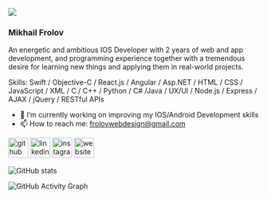 ![](https://pbs.twimg.com/profile_banners/1441982625862742024/1632758490/600x200)

### Mikhail Frolov

An energetic and ambitious IOS Developer with 2 years of web and app development, and programming experience together with a tremendous desire for learning new things and applying them in real-world projects.

Skills: Swift / Objective-C / React.js / Angular / Asp.NET / HTML / CSS / JavaScript / XML / C / C++ / Python / C# /Java / UX/UI / Node.js / Express / AJAX / jQuery / RESTful APIs

- 🔭 I’m currently working on improving my IOS/Android Development skills 
- 📫 How to reach me: frolovwebdesign@gmail.com 


[<img src='https://cdn.jsdelivr.net/npm/simple-icons@3.0.1/icons/github.svg' alt='github' height='40'>](https://github.com/mikhail-frolov)  [<img src='https://cdn.jsdelivr.net/npm/simple-icons@3.0.1/icons/linkedin.svg' alt='linkedin' height='40'>](https://www.linkedin.com/in/mfrolov2800/)  [<img src='https://cdn.jsdelivr.net/npm/simple-icons@3.0.1/icons/instagram.svg' alt='instagram' height='40'>](https://www.instagram.com/mikhail.frolov28/)  [<img src='https://cdn.jsdelivr.net/npm/simple-icons@3.0.1/icons/icloud.svg' alt='website' height='40'>](https://frolovmedia.com/)  

![GitHub stats](https://github-readme-stats.vercel.app/api?username=mikhail-frolov&show_icons=true)  

![GitHub Activity Graph](https://activity-graph.herokuapp.com/graph?username=mikhail-frolov)
